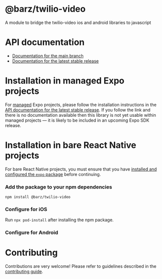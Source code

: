 # @barz/twilio-video

A module to bridge the twilio-video ios and android libraries to javascript

# API documentation

- [Documentation for the main branch](https://github.com/expo/expo/blob/main/docs/pages/versions/unversioned/sdk/@barz/twilio-video.md)
- [Documentation for the latest stable release](https://docs.expo.dev/versions/latest/sdk/@barz/twilio-video/)

# Installation in managed Expo projects

For [managed](https://docs.expo.dev/versions/latest/introduction/managed-vs-bare/) Expo projects, please follow the installation instructions in the [API documentation for the latest stable release](#api-documentation). If you follow the link and there is no documentation available then this library is not yet usable within managed projects &mdash; it is likely to be included in an upcoming Expo SDK release.

# Installation in bare React Native projects

For bare React Native projects, you must ensure that you have [installed and configured the `expo` package](https://docs.expo.dev/bare/installing-expo-modules/) before continuing.

### Add the package to your npm dependencies

```
npm install @barz/twilio-video
```

### Configure for iOS

Run `npx pod-install` after installing the npm package.


### Configure for Android



# Contributing

Contributions are very welcome! Please refer to guidelines described in the [contributing guide]( https://github.com/expo/expo#contributing).
